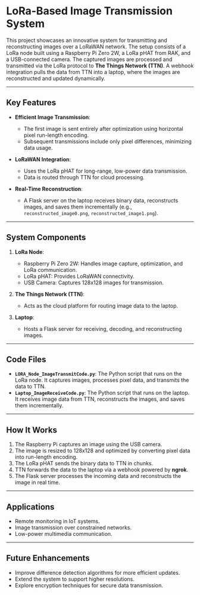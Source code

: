 # **LoRa-Based Image Transmission System**

This project showcases an innovative system for transmitting and reconstructing images over a LoRaWAN network. The setup consists of a LoRa node built using a Raspberry Pi Zero 2W, a LoRa pHAT from RAK, and a USB-connected camera. The captured images are processed and transmitted via the LoRa protocol to **The Things Network (TTN)**. A webhook integration pulls the data from TTN into a laptop, where the images are reconstructed and updated dynamically.

---

## **Key Features**
- **Efficient Image Transmission**:
  - The first image is sent entirely after optimization using horizontal pixel run-length encoding.
  - Subsequent transmissions include only pixel differences, minimizing data usage.

- **LoRaWAN Integration**:
  - Uses the LoRa pHAT for long-range, low-power data transmission.
  - Data is routed through TTN for cloud processing.

- **Real-Time Reconstruction**:
  - A Flask server on the laptop receives binary data, reconstructs images, and saves them incrementally (e.g., `reconstructed_image0.png`, `reconstructed_image1.png`).

---

## **System Components**
1. **LoRa Node**:
   - Raspberry Pi Zero 2W: Handles image capture, optimization, and LoRa communication.
   - LoRa pHAT: Provides LoRaWAN connectivity.
   - USB Camera: Captures 128x128 images for transmission.

2. **The Things Network (TTN)**:
   - Acts as the cloud platform for routing image data to the laptop.

3. **Laptop**:
   - Hosts a Flask server for receiving, decoding, and reconstructing images.

---

## **Code Files**
- **`LORA_Node_ImageTransmitCode.py`**: The Python script that runs on the LoRa node. It captures images, processes pixel data, and transmits the data to TTN.
- **`Laptop_ImageReceiveCode.py`**: The Python script that runs on the laptop. It receives image data from TTN, reconstructs the images, and saves them incrementally.

---

## **How It Works**
1. The Raspberry Pi captures an image using the USB camera.
2. The image is resized to 128x128 and optimized by converting pixel data into run-length encoding.
3. The LoRa pHAT sends the binary data to TTN in chunks.
4. TTN forwards the data to the laptop via a webhook powered by **ngrok**.
5. The Flask server processes the incoming data and reconstructs the image in real time.

---

## **Applications**
- Remote monitoring in IoT systems.
- Image transmission over constrained networks.
- Low-power multimedia communication.

---

## **Future Enhancements**
- Improve difference detection algorithms for more efficient updates.
- Extend the system to support higher resolutions.
- Explore encryption techniques for secure data transmission.
